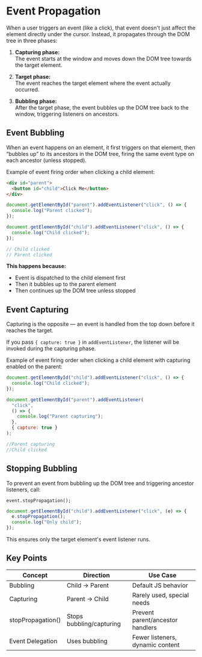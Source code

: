 # Event Propagation

When a user triggers an event (like a click), that event doesn't just affect the element directly under the cursor. Instead, it propagates through the DOM tree in three phases:

1. **Capturing phase:**  
   The event starts at the window and moves down the DOM tree towards the target element.

2. **Target phase:**  
   The event reaches the target element where the event actually occurred.

3. **Bubbling phase:**  
   After the target phase, the event bubbles up the DOM tree back to the window, triggering listeners on ancestors.

## Event Bubbling

When an event happens on an element, it first triggers on that element, then “bubbles up” to its ancestors in the DOM tree, firing the same event type on each ancestor (unless stopped).

Example of event firing order when clicking a child element:

```html
<div id="parent">
  <button id="child">Click Me</button>
</div>
```

```js
document.getElementById("parent").addEventListener("click", () => {
  console.log("Parent clicked");
});

document.getElementById("child").addEventListener("click", () => {
  console.log("Child clicked");
});

// Child clicked
// Parent clicked
```

**This happens because:**

- Event is dispatched to the child element first
- Then it bubbles up to the parent element
- Then continues up the DOM tree unless stopped

## Event Capturing

Capturing is the opposite — an event is handled from the top down before it reaches the target.

If you pass `{ capture: true }` in `addEventListener`, the listener will be invoked during the capturing phase.

Example of event firing order when clicking a child element with capturing enabled on the parent:

```js
document.getElementById("child").addEventListener("click", () => {
  console.log("Child clicked");
});

document.getElementById("parent").addEventListener(
  "click",
  () => {
    console.log("Parent capturing");
  },
  { capture: true }
);

//Parent capturing
//Child clicked
```

## Stopping Bubbling

To prevent an event from bubbling up the DOM tree and triggering ancestor listeners, call:

`event.stopPropagation();`

```js
document.getElementById("child").addEventListener("click", (e) => {
  e.stopPropagation();
  console.log("Only child");
});
```

This ensures only the target element's event listener runs.

## Key Points

| Concept           | Direction                | Use Case                         |
| ----------------- | ------------------------ | -------------------------------- |
| Bubbling          | Child → Parent           | Default JS behavior              |
| Capturing         | Parent → Child           | Rarely used, special needs       |
| stopPropagation() | Stops bubbling/capturing | Prevent parent/ancestor handlers |
| Event Delegation  | Uses bubbling            | Fewer listeners, dynamic content |
